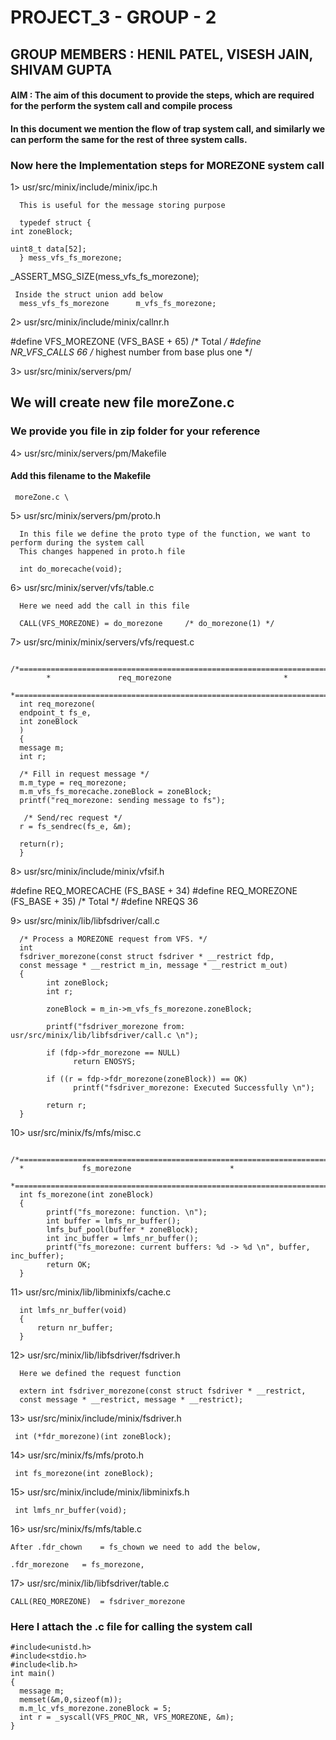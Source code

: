 # PROJECT_3 - GROUP - 2

## GROUP MEMBERS : HENIL PATEL, VISESH JAIN, SHIVAM GUPTA

#### AIM : The aim of this document to provide the steps, which are required for the perform the system call and compile process

#### In this document we mention the flow of trap system call, and similarly we can perform the same for the rest of three system calls.

### Now here the Implementation steps for MOREZONE system call

1> usr/src/minix/include/minix/ipc.h

      This is useful for the message storing purpose

      typedef struct {
	int zoneBlock;

	uint8_t data[52];
      } mess_vfs_fs_morezone;
_ASSERT_MSG_SIZE(mess_vfs_fs_morezone);

     Inside the struct union add below
      mess_vfs_fs_morezone    	m_vfs_fs_morezone;


2> usr/src/minix/include/minix/callnr.h

  #define VFS_MOREZONE		(VFS_BASE + 65)
  /* Total */
  #define NR_VFS_CALLS		66	/* highest number from base plus one */

3> usr/src/minix/servers/pm/
## We will create new file moreZone.c 
###  We provide you file in zip folder for your reference

4> usr/src/minix/servers/pm/Makefile
####   Add this filename to the Makefile
     moreZone.c \


5> usr/src/minix/servers/pm/proto.h

      In this file we define the proto type of the function, we want to perform during the system call
      This changes happened in proto.h file

      int do_morecache(void);

6> usr/src/minix/server/vfs/table.c

      Here we need add the call in this file

      CALL(VFS_MOREZONE) = do_morezone     /* do_morezone(1) */

7> usr/src/minix/minix/servers/vfs/request.c

      /*===========================================================================*
            *				req_morezone          			     *
       *===========================================================================*/
      int req_morezone(
      endpoint_t fs_e,
      int zoneBlock
      )
      {
      message m;
      int r;

      /* Fill in request message */
      m.m_type = req_morezone;
      m.m_vfs_fs_morecache.zoneBlock = zoneBlock;
      printf("req_morezone: sending message to fs");
      
       /* Send/rec request */
      r = fs_sendrec(fs_e, &m);

      return(r);
      }




8> usr/src/minix/include/minix/vfsif.h
 
#define REQ_MORECACHE	(FS_BASE + 34)
#define REQ_MOREZONE	(FS_BASE + 35)
/* Total */
#define NREQS			    36


9> usr/src/minix/lib/libfsdriver/call.c

      /* Process a MOREZONE request from VFS. */
      int
      fsdriver_morezone(const struct fsdriver * __restrict fdp,
      const message * __restrict m_in, message * __restrict m_out)
      {
            int zoneBlock;
            int r;

            zoneBlock = m_in->m_vfs_fs_morezone.zoneBlock;

            printf("fsdriver_morezone from: usr/src/minix/lib/libfsdriver/call.c \n");

            if (fdp->fdr_morezone == NULL)
                  return ENOSYS;

            if ((r = fdp->fdr_morezone(zoneBlock)) == OK)
                  printf("fsdriver_morezone: Executed Successfully \n");

            return r;
      }

10> usr/src/minix/fs/mfs/misc.c

      /*===========================================================================*
      *				fs_morezone					     *
      *===========================================================================*/
      int fs_morezone(int zoneBlock)
      {
            printf("fs_morezone: function. \n");
            int buffer = lmfs_nr_buffer();
            lmfs_buf_pool(buffer * zoneBlock);
            int inc_buffer = lmfs_nr_buffer();
            printf("fs_morezone: current buffers: %d -> %d \n", buffer, inc_buffer);
            return OK;
      }

11> usr/src/minix/lib/libminixfs/cache.c

      int lmfs_nr_buffer(void)
      {
	      return nr_buffer;
      }

12> usr/src/minix/lib/libfsdriver/fsdriver.h

      Here we defined the request function

      extern int fsdriver_morezone(const struct fsdriver * __restrict,
      const message * __restrict, message * __restrict);

13> usr/src/minix/include/minix/fsdriver.h

     int (*fdr_morezone)(int zoneBlock);

14> usr/src/minix/fs/mfs/proto.h

     int fs_morezone(int zoneBlock);

15> usr/src/minix/include/minix/libminixfs.h

     int lmfs_nr_buffer(void);

16> usr/src/minix/fs/mfs/table.c

    After .fdr_chown	= fs_chown we need to add the below,

    .fdr_morezone	= fs_morezone,

17> usr/src/minix/lib/libfsdriver/table.c

    CALL(REQ_MOREZONE)	= fsdriver_morezone



### Here I attach the .c file for calling the system call

    #include<unistd.h>
    #include<stdio.h>
    #include<lib.h>
    int main()
    {
      message m;
      memset(&m,0,sizeof(m));
      m.m_lc_vfs_morezone.zoneBlock = 5;
      int r = _syscall(VFS_PROC_NR, VFS_MOREZONE, &m);
    }


